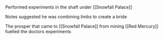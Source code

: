 Performed experiments in the shaft under [[Snowfall Palace]]

Notes suggested he was combining limbs to create a bride

The prosper that came to [[Snowfall Palace]] from mining [[Red Mercury]] fuelled the doctors experiments